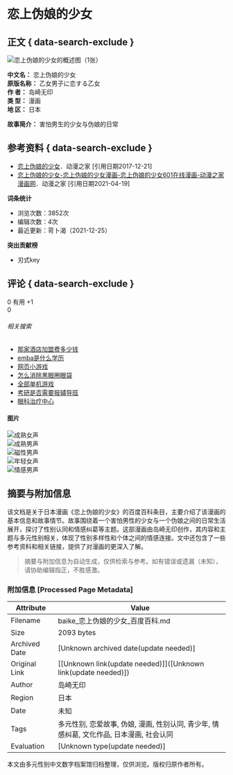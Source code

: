 # 恋上伪娘的少女

## 正文 { data-search-exclude }


![恋上伪娘的少女的概述图（1张）](https://bkimg.cdn.bcebos.com/pic/241f95cad1c8a786216fb8fd6c09c93d71cf50f8?x-bce-process=image/resize,m_lfit,w_536,limit_1/quality,Q_70)

**中文名：** 恋上伪娘的少女  
**原版名称：** 乙女男子に恋する乙女  
**作    者：** 岛崎无印  
**类    型：** 漫画  
**地    区：** 日本  

**故事简介：** 害怕男生的少女与伪娘的日常  

## 参考资料 { data-search-exclude }

- [恋上伪娘的少女](https://www.dmzj.com/info/loveshoujiao.html)．动漫之家 [引用日期2017-12-21]
- [恋上伪娘的少女-恋上伪娘的少女漫画-恋上伪娘的少女601在线漫画-动漫之家漫画网](https://www.dmzj.com/info/loveshoujiao.html)．动漫之家 [引用日期2021-04-19]

**词条统计**

- 浏览次数：3852次
- 编辑次数：4次
- 最近更新：苛卜渴（2021-12-25）  

**突出贡献榜**

- 刃式key  

## 评论 { data-search-exclude }

0 有用 +1  
0  

###### 相关搜索

- [那家酒店加盟费多少钱](https://www.baidu.com/s?word=那家酒店加盟费多少钱)
- [emba是什么学历](https://www.baidu.com/s?word=emba是什么学历)
- [网页小游戏](https://www.baidu.com/s?word=网页小游戏)
- [怎么消除黑眼圈眼袋](https://www.baidu.com/s?word=怎么消除黑眼圈眼袋)
- [全部单机游戏](https://www.baidu.com/s?word=全部单机游戏)
- [考研是否需要报辅导班](https://www.baidu.com/s?word=考研是否需要报辅导班)
- [眼科治疗中心](https://www.baidu.com/s?word=眼科治疗中心)  

#### 图片
![成熟女声](https://baikebcs.bdimg.com/front-end/tts/voices/cheng_girl.png)  
![成熟男声](https://baikebcs.bdimg.com/front-end/tts/voices/cheng_boy.png)  
![磁性男声](https://baikebcs.bdimg.com/front-end/tts/voices/ci_boy.png)  
![年轻女声](https://baikebcs.bdimg.com/front-end/tts/voices/young_girl.png)  
![情感男声](https://baikebcs.bdimg.com/front-end/tts/voices/young_boy.png)  
<!-- tcd_original_link https://baike.baidu.com/item/%E6%81%8B%E4%B8%8A%E4%BC%AA%E5%A8%98%E7%9A%84%E5%B0%91%E5%A5%B3/22277233 -->


## 摘要与附加信息

<!-- tcd_abstract -->
该文档是关于日本漫画《恋上伪娘的少女》的百度百科条目，主要介绍了该漫画的基本信息和故事情节。故事围绕着一个害怕男性的少女与一个伪娘之间的日常生活展开，探讨了性别认同和情感纠葛等主题。这部漫画由岛崎无印创作，其内容和主题与多元性别相关，体现了性别多样性和个体之间的情感连接。文中还包含了一些参考资料和相关链接，提供了对漫画的更深入了解。
<!-- tcd_abstract_end -->

> 摘要与附加信息为自动生成，仅供检索与参考。如有错误或遗漏（未知），请协助编辑指正，不胜感激。

### 附加信息 [Processed Page Metadata]

| Attribute       | Value                                  |
|-----------------|----------------------------------------|
| Filename        | baike_恋上伪娘的少女_百度百科.md                             |
| Size            | 2093 bytes                           |
| Archived Date   | [Unknown archived date(update needed)]                             |
| Original Link   | [[Unknown link(update needed)]]([Unknown link(update needed)])                       |
| Author          | 岛崎无印                               |
| Region          | 日本                               |
| Date            | 未知                                 |
| Tags            | 多元性别, 恋爱故事, 伪娘, 漫画, 性别认同, 青少年, 情感纠葛, 文化作品, 日本漫画, 社会认同                                 |
| Evaluation            | [Unknown type(update needed)]                                 |
<!-- tcd_table_end -->

本文由多元性别中文数字档案馆归档整理，仅供浏览。版权归原作者所有。
